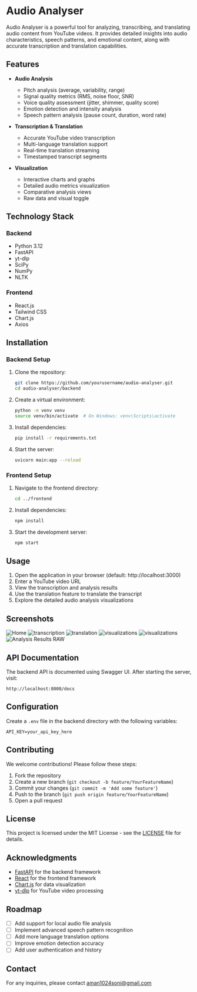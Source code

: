 # Audio Analyser

Audio Analyser is a powerful tool for analyzing, transcribing, and translating audio content from YouTube videos. It provides detailed insights into audio characteristics, speech patterns, and emotional content, along with accurate transcription and translation capabilities.

## Features

- **Audio Analysis**
  - Pitch analysis (average, variability, range)
  - Signal quality metrics (RMS, noise floor, SNR)
  - Voice quality assessment (jitter, shimmer, quality score)
  - Emotion detection and intensity analysis
  - Speech pattern analysis (pause count, duration, word rate)

- **Transcription & Translation**
  - Accurate YouTube video transcription
  - Multi-language translation support
  - Real-time translation streaming
  - Timestamped transcript segments

- **Visualization**
  - Interactive charts and graphs
  - Detailed audio metrics visualization
  - Comparative analysis views
  - Raw data and visual toggle

## Technology Stack

### Backend
- Python 3.12
- FastAPI
- yt-dlp
- SciPy
- NumPy
- NLTK

### Frontend
- React.js
- Tailwind CSS
- Chart.js
- Axios

## Installation

### Backend Setup

1. Clone the repository:
   ```bash
   git clone https://github.com/yourusername/audio-analyser.git
   cd audio-analyser/backend
   ```

2. Create a virtual environment:
   ```bash
   python -m venv venv
   source venv/bin/activate  # On Windows: venv\Scripts\activate
   ```

3. Install dependencies:
   ```bash
   pip install -r requirements.txt
   ```

4. Start the server:
   ```bash
   uvicorn main:app --reload
   ```

### Frontend Setup

1. Navigate to the frontend directory:
   ```bash
   cd ../frontend
   ```

2. Install dependencies:
   ```bash
   npm install
   ```

3. Start the development server:
   ```bash
   npm start
   ```

## Usage

1. Open the application in your browser (default: http://localhost:3000)
2. Enter a YouTube video URL
3. View the transcription and analysis results
4. Use the translation feature to translate the transcript
5. Explore the detailed audio analysis visualizations

## Screenshots

![Home](screenshots/1.png)
![transcription](screenshots/2.png)
![translation](screenshots/3.png)
![visualizations](screenshots/4.png)
![visualizations](screenshots/5.png)
![Analysis Results RAW](screenshots/6.png)

## API Documentation

The backend API is documented using Swagger UI. After starting the server, visit:

```
http://localhost:8000/docs
```

## Configuration

Create a `.env` file in the backend directory with the following variables:

```
API_KEY=your_api_key_here
```

## Contributing

We welcome contributions! Please follow these steps:

1. Fork the repository
2. Create a new branch (`git checkout -b feature/YourFeatureName`)
3. Commit your changes (`git commit -m 'Add some feature'`)
4. Push to the branch (`git push origin feature/YourFeatureName`)
5. Open a pull request

## License

This project is licensed under the MIT License - see the [LICENSE](LICENSE) file for details.

## Acknowledgments

- [FastAPI](https://fastapi.tiangolo.com/) for the backend framework
- [React](https://reactjs.org/) for the frontend framework
- [Chart.js](https://www.chartjs.org/) for data visualization
- [yt-dlp](https://github.com/yt-dlp/yt-dlp) for YouTube video processing

## Roadmap

- [ ] Add support for local audio file analysis
- [ ] Implement advanced speech pattern recognition
- [ ] Add more language translation options
- [ ] Improve emotion detection accuracy
- [ ] Add user authentication and history

## Contact

For any inquiries, please contact [aman1024soni@gmail.com](mailto:aman1024soni@gmail.com)